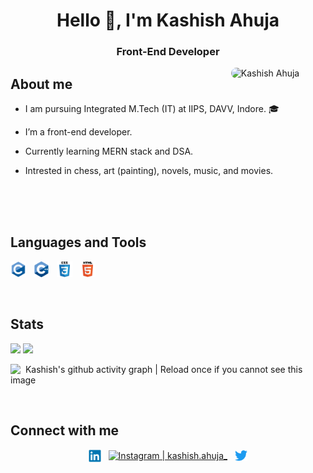 <h1 align="center">Hello 👋, I'm Kashish Ahuja</h1> 
<h3 align="center">Front-End Developer</h3>

<img width="30%" align="right" alt="Kashish Ahuja" src="https://user-images.githubusercontent.com/55057608/196962872-09ab0293-7565-4ffa-9725-d1cb70a7ea5a.jpeg" style="border-radius: 10px;" />
  
##  About me
<div align="left">
 
- I am pursuing Integrated M.Tech (IT) at IIPS, DAVV, Indore. 🎓
  
- I’m a front-end developer.
  
- Currently learning MERN stack and DSA.
  
- Intrested in chess, art (painting), novels, music, and movies.

</div>

<br/> <br/> <br/>

##  Languages and Tools
<p align="left">
<img src="https://raw.githubusercontent.com/devicons/devicon/master/icons/c/c-original.svg" alt="C" width="5%"/>
&nbsp;
<img src="https://raw.githubusercontent.com/devicons/devicon/master/icons/cplusplus/cplusplus-original.svg" alt="C++" width="5%"/>
&nbsp;
<img src="https://raw.githubusercontent.com/devicons/devicon/master/icons/css3/css3-original-wordmark.svg" alt="CSS" width="5%"/>
&nbsp;
<img src="https://raw.githubusercontent.com/devicons/devicon/master/icons/html5/html5-original-wordmark.svg" alt="HTML" width="5%"/>
</p>

<br/>

##  Stats
<div> 
<img src="https://github-readme-stats.vercel.app/api?username=kashishahuja2002&show_icons=true&theme=gotham" />
<img src="https://github-readme-streak-stats.herokuapp.com/?user=kashishahuja2002&theme=gotham"/>
</div>

![ &nbsp; Kashish's github activity graph | Reload once if you cannot see this image ](https://gh-readme-activity-graph.herokuapp.com/graph?username=kashishahuja2002&theme=gotham&custom_title=Contribution%20Graph)

<br/>

## Connect with me
<p align="center">
<a href="https://www.linkedin.com/in/kashish-ahuja-1505/" target="_blank"><img align="center" src="https://raw.githubusercontent.com/devicons/devicon/master/icons/linkedin/linkedin-original.svg" alt="LinkedIn | kashish-ahuja-1505" width="4%" /></a>
&nbsp;
<a href="https://www.instagram.com/kashish.ahuja_/" target="_blank"><img align="center" src="https://raw.githubusercontent.com/rahuldkjain/github-profile-readme-generator/master/src/images/icons/Social/instagram.svg" alt="Instagram | kashish.ahuja_" width="4%" /></a>
&nbsp;
<a href="https://twitter.com/15kashishahuja" target="_blank"><img align="center" src="https://raw.githubusercontent.com/devicons/devicon/master/icons/twitter/twitter-original.svg" alt="Twitter | 15kashishahuja" width="4%" /></a>
</p>
